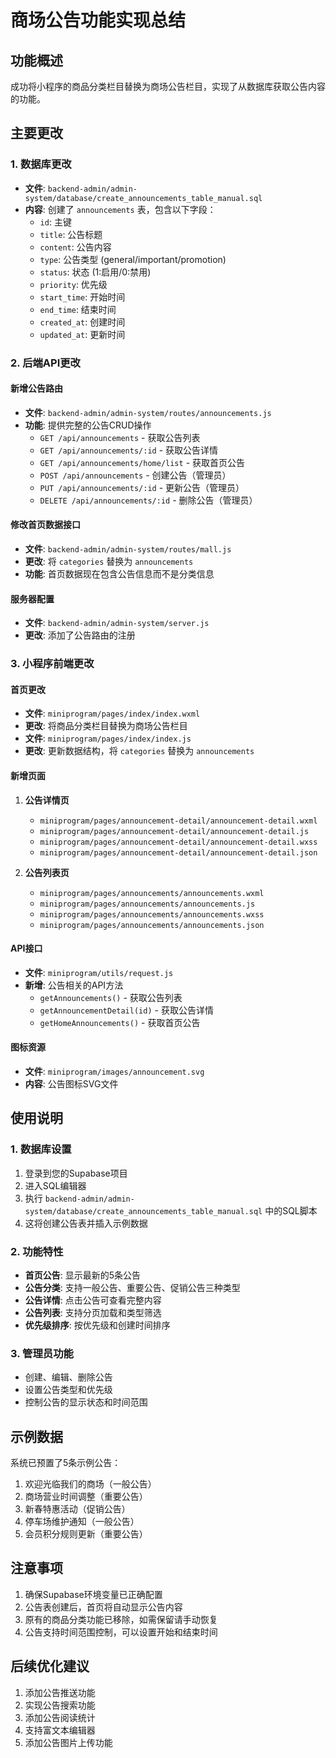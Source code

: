# 商场公告功能实现总结

## 功能概述
成功将小程序的商品分类栏目替换为商场公告栏目，实现了从数据库获取公告内容的功能。

## 主要更改

### 1. 数据库更改
- **文件**: `backend-admin/admin-system/database/create_announcements_table_manual.sql`
- **内容**: 创建了 `announcements` 表，包含以下字段：
  - `id`: 主键
  - `title`: 公告标题
  - `content`: 公告内容
  - `type`: 公告类型 (general/important/promotion)
  - `status`: 状态 (1:启用/0:禁用)
  - `priority`: 优先级
  - `start_time`: 开始时间
  - `end_time`: 结束时间
  - `created_at`: 创建时间
  - `updated_at`: 更新时间

### 2. 后端API更改

#### 新增公告路由
- **文件**: `backend-admin/admin-system/routes/announcements.js`
- **功能**: 提供完整的公告CRUD操作
  - `GET /api/announcements` - 获取公告列表
  - `GET /api/announcements/:id` - 获取公告详情
  - `GET /api/announcements/home/list` - 获取首页公告
  - `POST /api/announcements` - 创建公告（管理员）
  - `PUT /api/announcements/:id` - 更新公告（管理员）
  - `DELETE /api/announcements/:id` - 删除公告（管理员）

#### 修改首页数据接口
- **文件**: `backend-admin/admin-system/routes/mall.js`
- **更改**: 将 `categories` 替换为 `announcements`
- **功能**: 首页数据现在包含公告信息而不是分类信息

#### 服务器配置
- **文件**: `backend-admin/admin-system/server.js`
- **更改**: 添加了公告路由的注册

### 3. 小程序前端更改

#### 首页更改
- **文件**: `miniprogram/pages/index/index.wxml`
- **更改**: 将商品分类栏目替换为商场公告栏目
- **文件**: `miniprogram/pages/index/index.js`
- **更改**: 更新数据结构，将 `categories` 替换为 `announcements`

#### 新增页面
1. **公告详情页**
   - `miniprogram/pages/announcement-detail/announcement-detail.wxml`
   - `miniprogram/pages/announcement-detail/announcement-detail.js`
   - `miniprogram/pages/announcement-detail/announcement-detail.wxss`
   - `miniprogram/pages/announcement-detail/announcement-detail.json`

2. **公告列表页**
   - `miniprogram/pages/announcements/announcements.wxml`
   - `miniprogram/pages/announcements/announcements.js`
   - `miniprogram/pages/announcements/announcements.wxss`
   - `miniprogram/pages/announcements/announcements.json`

#### API接口
- **文件**: `miniprogram/utils/request.js`
- **新增**: 公告相关的API方法
  - `getAnnouncements()` - 获取公告列表
  - `getAnnouncementDetail(id)` - 获取公告详情
  - `getHomeAnnouncements()` - 获取首页公告

#### 图标资源
- **文件**: `miniprogram/images/announcement.svg`
- **内容**: 公告图标SVG文件

## 使用说明

### 1. 数据库设置
1. 登录到您的Supabase项目
2. 进入SQL编辑器
3. 执行 `backend-admin/admin-system/database/create_announcements_table_manual.sql` 中的SQL脚本
4. 这将创建公告表并插入示例数据

### 2. 功能特性
- **首页公告**: 显示最新的5条公告
- **公告分类**: 支持一般公告、重要公告、促销公告三种类型
- **公告详情**: 点击公告可查看完整内容
- **公告列表**: 支持分页加载和类型筛选
- **优先级排序**: 按优先级和创建时间排序

### 3. 管理员功能
- 创建、编辑、删除公告
- 设置公告类型和优先级
- 控制公告的显示状态和时间范围

## 示例数据
系统已预置了5条示例公告：
1. 欢迎光临我们的商场（一般公告）
2. 商场营业时间调整（重要公告）
3. 新春特惠活动（促销公告）
4. 停车场维护通知（一般公告）
5. 会员积分规则更新（重要公告）

## 注意事项
1. 确保Supabase环境变量已正确配置
2. 公告表创建后，首页将自动显示公告内容
3. 原有的商品分类功能已移除，如需保留请手动恢复
4. 公告支持时间范围控制，可以设置开始和结束时间

## 后续优化建议
1. 添加公告推送功能
2. 实现公告搜索功能
3. 添加公告阅读统计
4. 支持富文本编辑器
5. 添加公告图片上传功能 